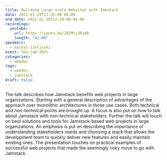 ```yaml
---
title: Building Large-scale Websites with Jamstack
date: 2021-01-29T11:35:00-04:00
end_date: 2021-01-29T12:20:00-04:00
recordings:
  youtube:
    url: https://youtu.be/20lMtj3Ri0A
    length: "41:08"
speakers:
  - michal-zielinski
event: the-jam-2021
categories:
  - webdev
tags:
  - webdev
  - jamstack
draft: false
---
```


The talk describes how Jamstack benefits web projects in large organizations. Starting with a general description of advantages of the approach over monolithic architectures in those use cases. Both technical and non-technical points are brought up. A focus is also put on how to talk about Jamstack with non-technical stakeholders. Further the talk will touch on best solutions and tools for Jamstack-based web projects in large organizations.  An emphasis is put on describing the importance of understanding stakeholders needs and choosing a stack that allows the development team to quickly deliver new features and easily maintain existing ones. The presentation touches on practical examples of successful web projects that made the seemingly risky move to go with Jamstack.
